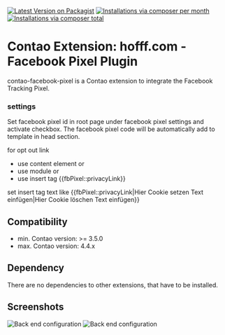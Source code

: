 [![Latest Version on Packagist](http://img.shields.io/packagist/v/hofff/contao-facebook-pixel.svg?style=flat)](https://packagist.org/packages/hofff/contao-facebook-pixel)
[![Installations via composer per month](http://img.shields.io/packagist/dm/hofff/contao-facebook-pixel.svg?style=flat)](https://packagist.org/packages/hofff/contao-facebook-pixel)
[![Installations via composer total](http://img.shields.io/packagist/dt/hofff/contao-facebook-pixel.svg?style=flat)](https://packagist.org/packages/hofff/contao-facebook-pixel)
# Contao Extension: hofff.com - Facebook Pixel Plugin

contao-facebook-pixel is a Contao extension to integrate the Facebook Tracking Pixel.

### settings
Set facebook pixel id in root page under facebook pixel settings
and activate checkbox. The facebook pixel code will be automatically add to template in head section.

for opt out link
- use content element or
- use module or
- use insert tag {{fbPixel::privacyLink}}

set insert tag text like
{{fbPixel::privacyLink|Hier Cookie setzen Text einfügen|Hier Cookie löschen Text einfügen}}

## Compatibility

- min. Contao version: >= 3.5.0
- max. Contao version: 4.4.x


## Dependency

There are no dependencies to other extensions, that have to be installed.


## Screenshots

![Back end configuration](screenshot-backend.png)
![Back end configuration](screenshot-frontend.png)

